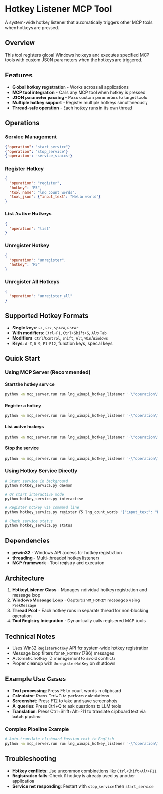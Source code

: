 # Hotkey Listener MCP Tool

A system-wide hotkey listener that automatically triggers other MCP tools when hotkeys are pressed.

## Overview

This tool registers global Windows hotkeys and executes specified MCP tools with custom JSON parameters when the hotkeys are triggered.

## Features

- **Global hotkey registration** - Works across all applications
- **MCP tool integration** - Calls any MCP tool when hotkey is pressed
- **JSON parameter passing** - Pass custom parameters to target tools
- **Multiple hotkey support** - Register multiple hotkeys simultaneously
- **Thread-safe operation** - Each hotkey runs in its own thread

## Operations

### Service Management
```json
{"operation": "start_service"}
{"operation": "stop_service"}
{"operation": "service_status"}
```

### Register Hotkey
```json
{
  "operation": "register",
  "hotkey": "F5",
  "tool_name": "lng_count_words",
  "tool_json": {"input_text": "Hello world"}
}
```

### List Active Hotkeys
```json
{
  "operation": "list"
}
```

### Unregister Hotkey
```json
{
  "operation": "unregister",
  "hotkey": "F5"
}
```

### Unregister All Hotkeys
```json
{
  "operation": "unregister_all"
}
```

## Supported Hotkey Formats

- **Single keys**: `F1`, `F12`, `Space`, `Enter`
- **With modifiers**: `Ctrl+F1`, `Ctrl+Shift+S`, `Alt+Tab`
- **Modifiers**: `Ctrl`/`Control`, `Shift`, `Alt`, `Win`/`Windows`
- **Keys**: `A-Z`, `0-9`, `F1-F12`, function keys, special keys

## Quick Start

### Using MCP Server (Recommended)

#### Start the hotkey service
```bash
python -m mcp_server.run run lng_winapi_hotkey_listener '{\"operation\":\"start_service\"}'
```

#### Register a hotkey
```bash
python -m mcp_server.run run lng_winapi_hotkey_listener '{\"operation\":\"register\",\"hotkey\":\"F7\",\"tool_name\":\"lng_count_words\",\"tool_json\":{\"input_text\":\"test\"}}'
```

#### List active hotkeys
```bash
python -m mcp_server.run run lng_winapi_hotkey_listener '{\"operation\":\"list\"}'
```

#### Stop the service
```bash
python -m mcp_server.run run lng_winapi_hotkey_listener '{\"operation\":\"stop_service\"}'
```

### Using Hotkey Service Directly
```bash
# Start service in background
python hotkey_service.py daemon

# Or start interactive mode
python hotkey_service.py interactive

# Register hotkey via command line
python hotkey_service.py register F5 lng_count_words '{"input_text": "Hello world"}'

# Check service status
python hotkey_service.py status
```

## Dependencies

- **pywin32** - Windows API access for hotkey registration
- **threading** - Multi-threaded hotkey listeners
- **MCP framework** - Tool registry and execution

## Architecture

1. **HotkeyListener Class** - Manages individual hotkey registration and message loop
2. **Windows Message Loop** - Captures `WM_HOTKEY` messages using `PeekMessage`
3. **Thread Pool** - Each hotkey runs in separate thread for non-blocking operation
4. **Tool Registry Integration** - Dynamically calls registered MCP tools

## Technical Notes

- Uses Win32 `RegisterHotKey` API for system-wide hotkey registration
- Message loop filters for `WM_HOTKEY` (786) messages
- Automatic hotkey ID management to avoid conflicts
- Proper cleanup with `UnregisterHotKey` on shutdown

## Example Use Cases

- **Text processing**: Press F5 to count words in clipboard
- **Calculator**: Press Ctrl+C to perform calculations
- **Screenshot**: Press F12 to take and save screenshots
- **AI queries**: Press Ctrl+Q to ask questions to LLM tools
- **Translation**: Press Ctrl+Shift+Alt+F11 to translate clipboard text via batch pipeline

### Complex Pipeline Example
```bash
# Auto-translate clipboard Russian text to English
python -m mcp_server.run run lng_winapi_hotkey_listener '{\"operation\":\"register\",\"hotkey\":\"ctrl+shift+alt+f11\",\"tool_name\":\"lng_batch_run\",\"tool_json\":{\"pipeline\":[{\"tool\":\"lng_winapi_clipboard_get\",\"params\":{},\"output\":\"clipboard_text\"},{\"tool\":\"lng_llm_prompt_template\",\"params\":{\"command\":\"use\",\"template_name\":\"translate_to_en_b2\",\"text\":\"${clipboard_text.content || clipboard_text.unicode_text}\"},\"output\":\"translated_text\"},{\"tool\":\"lng_winapi_clipboard_set\",\"params\":{\"text\":\"${translated_text}\"},\"output\":\"final_result\"}],\"final_result\":\"${translated_text}\"}}'
```

## Troubleshooting

- **Hotkey conflicts**: Use uncommon combinations like `Ctrl+Shift+Alt+F11`
- **Registration fails**: Check if hotkey is already used by another application
- **Service not responding**: Restart with `stop_service` then `start_service`
